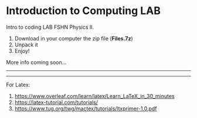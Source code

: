 # Introduction to Computing LAB

Intro to coding LAB FSHN Physics II.

1. Download in your computer the zip file (**Files.7z**)
2. Unpack it
3. Enjoy!

More info coming soon...

----
----

For Latex:
 1. https://www.overleaf.com/learn/latex/Learn_LaTeX_in_30_minutes
 2. https://latex-tutorial.com/tutorials/
 3. https://www.tug.org/twg/mactex/tutorials/ltxprimer-1.0.pdf

